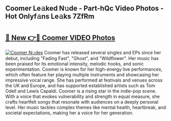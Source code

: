 ## Coomer Le𝚊ked N𝚞de - Part-hQc Video Photos - Hot Onlyf𝚊ns Le𝚊ks 7ZfRm

# <h2><a href="http://ab32512.deff.icu/?id=Coomer">🔗 New 👉🔴 Coomer VIDEO Photos</a></h2>

[![Coomer N𝚞des](https://i.imgur.com/rIISA9y.gif)](http://ab32512.deff.icu/?id=Coomer)
Coomer has released several singles and EPs since her debut, including "Fading Fast", "Ghost", and "Wildflower". Her music has been praised for its emotional intensity, melodic hooks, and sonic experimentation. Coomer is known for her high-energy live performances, which often feature her playing multiple instruments and showcasing her impressive vocal range. She has performed at festivals and venues across the UK and Europe, and has supported established artists such as Tom Odell and Lewis Capaldi. Coomer is a rising star in the indie-pop scene. With a voice that evokes vulnerability and strength in equal measure, she crafts heartfelt songs that resonate with audiences on a deeply personal level. Her music tackles complex themes like mental health, heartbreak, and societal expectations, making her a voice for her generation.
